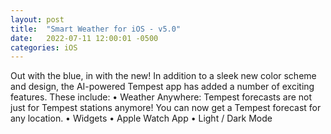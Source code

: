 ```yaml
---
layout: post
title:  "Smart Weather for iOS - v5.0"
date:   2022-07-11 12:00:01 -0500
categories: iOS
---
```


Out with the blue, in with the new! In addition to a sleek new color scheme and design, the AI-powered Tempest app has added a number of exciting features. These include:
• Weather Anywhere: Tempest forecasts are not just for Tempest stations anymore! You can now get a Tempest forecast for any location.
• Widgets
• Apple Watch App
• Light / Dark Mode
